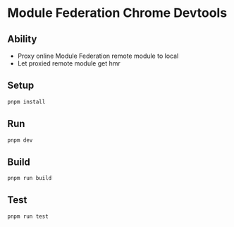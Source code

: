 # Module Federation Chrome Devtools

## Ability
* Proxy online Module Federation remote module to local
* Let proxied remote module get hmr

## Setup

```bash
pnpm install
```

 ## Run

```bash
pnpm dev
```

## Build

```bash
pnpm run build
```

 ## Test

```bash
pnpm run test
```

